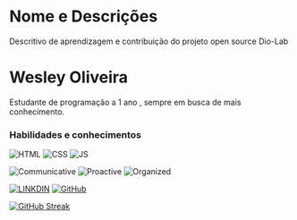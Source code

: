 
# Nome e Descrições 

Descritivo de aprendizagem e contribuição do projeto open source Dio-Lab

# Wesley Oliveira
Estudante de programação a 1 ano , sempre em busca de mais conhecimento.


### Habilidades e conhecimentos


![HTML](https://img.shields.io/badge/HTML-red)
![CSS](https://img.shields.io/badge/CSS-blue)
![JS](https://img.shields.io/badge/JavaScript-yellow)



![Communicative](https://img.shields.io/badge/Communicative-red)
![Proactive](https://img.shields.io/badge/Proactive-blue)
![Organized](https://img.shields.io/badge/Organized-red)




[![LINKDIN](https://img.shields.io/badge/Linkdin-blue)](https://www.linkedin.com/in/wesleyoliveiralima/)
[![GitHub](https://img.shields.io/badge/GitHub-black)](https://github.com/WesleyDev93/)




[![GitHub Streak](https://streak-stats.demolab.com?user=WesleyDev93&theme=gruvbox-duo&locale=pt_BR)](https://git.io/streak-stats)
